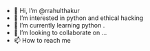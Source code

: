 - 👋 Hi, I’m @rrahulthakur
- 👀 I’m interested in python and ethical hacking
- 🌱 I’m currently learning python .
- 💞️ I’m looking to collaborate on ...
- 📫 How to reach me 

<!---
rrahulthakur/rrahulthakur is a ✨ special ✨ repository because its `README.md` (this file) appears on your GitHub profile.
You can click the Preview link to take a look at your changes.
--->
